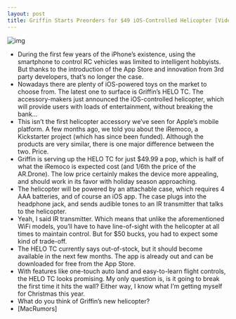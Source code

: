 ```yaml
---
layout: post
title: Griffin Starts Preorders for $49 iOS-Controlled Helicopter [Video]
---
```

![img](http://media.idownloadblog.com/wp-content/uploads/2011/08/griffin-tc-helo-1-e1313684463702.jpg)
* During the first few years of the iPhone’s existence, using the smartphone to control RC vehicles was limited to intelligent hobbyists. But thanks to the introduction of the App Store and innovation from 3rd party developers, that’s no longer the case.
* Nowadays there are plenty of iOS-powered toys on the market to choose from. The latest one to surface is Griffin’s HELO TC. The accessory-makers just announced the iOS-controlled helicopter, which will provide users with loads of entertainment, without breaking the bank…
* This isn’t the first helicopter accessory we’ve seen for Apple’s mobile platform. A few months ago, we told you about the iRemoco, a Kickstarter project (which has since been funded). Although the products are very similar, there is one major difference between the two. Price.
* Griffin is serving up the HELO TC for just $49.99 a pop, which is half of what the iRemoco is expected cost (and 1/6th the price of the AR.Drone). The low price certainly makes the device more appealing, and should work in its favor with holiday season approaching.
* The helicopter will be powered by an attachable case, which requires 4 AAA batteries, and of course an iOS app. The case plugs into the headphone jack, and sends audible tones to an IR transmitter that talks to the helicopter.
* Yeah, I said IR transmitter. Which means that unlike the aforementioned WiFi models, you’ll have to have line-of-sight with the helicopter at all times to maintain control. But for $50 bucks, you had to expect some kind of trade-off.
* The HELO TC currently says out-of-stock, but it should become available in the next few months. The app is already out and can be downloaded for free from the App Store.
* With features like one-touch auto land and easy-to-learn flight controls, the HELO TC looks promising. My only question is, is it going to break the first time it hits the wall? Either way, I know what I’m getting myself for Christmas this year.
* What do you think of Griffin’s new helicopter?
* [MacRumors]


